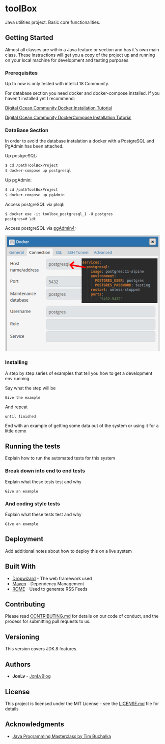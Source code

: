 # toolBox

Java utilities project. Basic core functionalities.

## Getting Started

Almost all classes are within a Java feature or section and has it's own main class. These instructions will get you a copy of the project up and running on your local machine for development and testing purposes. 

### Prerequisites

Up to now is only tested with intelliJ 18 Community.

For database section you need docker and docker-compose installed. If you haven't installed yet I recommend:

[Digital Ocean Community Docker Installation Tutorial](https://www.digitalocean.com/community/tutorials/how-to-install-and-use-docker-on-ubuntu-16-04#step-1-%E2%80%94-installing-docker)

[Digital Ocean Community DockerCompose Installation Tutorial](https://www.digitalocean.com/community/tutorials/how-to-install-docker-compose-on-ubuntu-16-04)

### DataBase Section

In order to avoid the database instalation a docker with a PostgreSQL and PgAdmin has been attached.

Up postgreSQL:

```bash
$ cd /pathToolBoxProject
$ docker-compose up postgresql
```
Up pgAdmin:
```bash
$ cd /pathToolBoxProject
$ docker-compose up pgAdmin
```
Access postgreSQL via plsql:
```
$ docker exe -it toolbox_postgresql_1 -U postgres
postgres=# \dt
```
Access postgreSQL via [pgAdmin4](http://localhost:5050/browser/):

![](posgresqlDns.png)


### Installing

A step by step series of examples that tell you how to get a development env running

Say what the step will be

```
Give the example
```

And repeat

```
until finished
```

End with an example of getting some data out of the system or using it for a little demo

## Running the tests

Explain how to run the automated tests for this system

### Break down into end to end tests

Explain what these tests test and why

```
Give an example
```

### And coding style tests

Explain what these tests test and why

```
Give an example
```

### 

## Deployment

Add additional notes about how to deploy this on a live system

## Built With

* [Dropwizard](http://www.dropwizard.io/1.0.2/docs/) - The web framework used
* [Maven](https://maven.apache.org/) - Dependency Management
* [ROME](https://rometools.github.io/rome/) - Used to generate RSS Feeds

## Contributing

Please read [CONTRIBUTING.md](https://gist.github.com/PurpleBooth/b24679402957c63ec426) for details on our code of conduct, and the process for submitting pull requests to us.

## Versioning

This version covers JDK.8 features.

## Authors

* **JonLv** -  [JonLvBlog](https://github.com/PurpleBooth)

## License

This project is licensed under the MIT License - see the [LICENSE.md](LICENSE.md) file for details

## Acknowledgments

* [Java Programming Masterclass by Tim Buchalka](https://www.udemy.com/java-the-complete-java-developer-course/)

